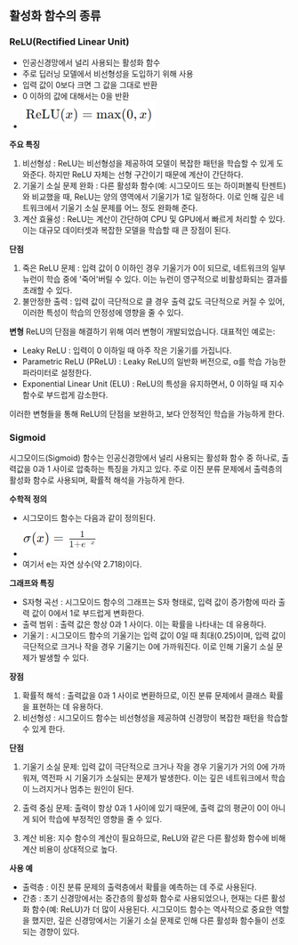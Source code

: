 ## 활성화 함수의 종류

### ReLU(Rectified Linear Unit)
* 인공신경망에서 널리 사용되는 활성화 함수
* 주로 딥러닝 모델에서 비선형성을 도입하기 위해 사용
* 입력 값이 0보다 크면 그 값을 그대로 반환
* 0 이하의 값에 대해서는 0을 반환
* !['ReLU 공식'](image.png)

**주요 특징**
1. 비선형성 : ReLU는 비선형성을 제공하여 모델이 복잡한 패턴을 학습할 수 있게 도와준다. 하지만 ReLU 자체는 선형 구간이기 때문에 계산이 간단하다.
2. 기울기 소실 문제 완화 : 다른 활성화 함수(예: 시그모이드 또는 하이퍼볼릭 탄젠트)와 비교했을 때, ReLU는 양의 영역에서 기울기가 1로 일정하다. 이로 인해 깊은 네트워크에서 기울기 소실 문제를 어느 정도 완화해 준다.
3. 계산 효율성 : ReLU는 계산이 간단하여 CPU 및 GPU에서 빠르게 처리할 수 있다. 이는 대규모 데이터셋과 복잡한 모델을 학습할 때 큰 장점이 된다.

**단점**
1. 죽은 ReLU 문제 : 입력 값이 0 이하인 경우 기울기가 0이 되므로, 네트워크의 일부 뉴런이 학습 중에 '죽어'버릴 수 있다. 이는 뉴런이 영구적으로 비활성화되는 결과를 초래할 수 있다.
2. 불안정한 출력 : 입력 값이 극단적으로 클 경우 출력 값도 극단적으로 커질 수 있어, 이러한 특성이 학습의 안정성에 영향을 줄 수 있다.

**변형**
ReLU의 단점을 해결하기 위해 여러 변형이 개발되었습니다. 대표적인 예로는:
- Leaky ReLU : 입력이 0 이하일 때 아주 작은 기울기를 가집니다.
- Parametric ReLU (PReLU) : Leaky ReLU의 일반화 버전으로, α를 학습 가능한 파라미터로 설정한다.
- Exponential Linear Unit (ELU) : ReLU의 특성을 유지하면서, 0 이하일 때 지수 함수로 부드럽게 감소한다.

이러한 변형들을 통해 ReLU의 단점을 보완하고, 보다 안정적인 학습을 가능하게 한다.

### Sigmoid
시그모이드(Sigmoid) 함수는 인공신경망에서 널리 사용되는 활성화 함수 중 하나로, 출력값을 0과 1 사이로 압축하는 특징을 가지고 있다. 주로 이진 분류 문제에서 출력층의 활성화 함수로 사용되며, 확률적 해석을 가능하게 한다.

**수학적 정의**
* 시그모이드 함수는 다음과 같이 정의된다.
* ![시그모이드 공식](image-1.png)
* 여기서 e는 자연 상수(약 2.718)이다.

**그래프와 특징**
- S자형 곡선 : 시그모이드 함수의 그래프는 S자 형태로, 입력 값이 증가함에 따라 출력 값이 0에서 1로 부드럽게 변화한다.
- 출력 범위 : 출력 값은 항상 0과 1 사이다. 이는 확률을 나타내는 데 유용하다.
- 기울기 : 시그모이드 함수의 기울기는 입력 값이 0일 때 최대(0.25)이며, 입력 값이 극단적으로 크거나 작을 경우 기울기는 0에 가까워진다. 이로 인해 기울기 소실 문제가 발생할 수 있다.

**장점**
1. 확률적 해석 : 출력값을 0과 1 사이로 변환하므로, 이진 분류 문제에서 클래스 확률을 표현하는 데 유용하다.
2. 비선형성 : 시그모이드 함수는 비선형성을 제공하여 신경망이 복잡한 패턴을 학습할 수 있게 한다.

**단점**
1. 기울기 소실 문제: 입력 값이 극단적으로 크거나 작을 경우 기울기가 거의 0에 가까워져, 역전파 시 기울기가 소실되는 문제가 발생한다. 이는 깊은 네트워크에서 학습이 느려지거나 멈추는 원인이 된다.

2. 출력 중심 문제: 출력이 항상 0과 1 사이에 있기 때문에, 출력 값의 평균이 0이 아니게 되어 학습에 부정적인 영향을 줄 수 있다.

3. 계산 비용: 지수 함수의 계산이 필요하므로, ReLU와 같은 다른 활성화 함수에 비해 계산 비용이 상대적으로 높다.

**사용 예**
- 출력층 : 이진 분류 문제의 출력층에서 확률을 예측하는 데 주로 사용된다.
- 간층 : 초기 신경망에서는 중간층의 활성화 함수로 사용되었으나, 현재는 다른 활성화 함수(예: ReLU)가 더 많이 사용된다.
시그모이드 함수는 역사적으로 중요한 역할을 했지만, 깊은 신경망에서는 기울기 소실 문제로 인해 다른 활성화 함수들이 선호되는 경향이 있다.
